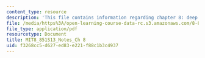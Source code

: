```yaml
---
content_type: resource
description: 'This file contains information regarding chapter 8: deep inelastic scattering.'
file: /media/https%3A/open-learning-course-data-rc.s3.amazonaws.com/8-851-effective-field-theory-spring-2013/f3268cc5d627ed83e221f88c1b3c4937_MIT8_851S13_DeepInelaScatt.pdf
file_type: application/pdf
resourcetype: Document
title: MIT8_851S13_Notes_Ch 8
uid: f3268cc5-d627-ed83-e221-f88c1b3c4937
---
```


